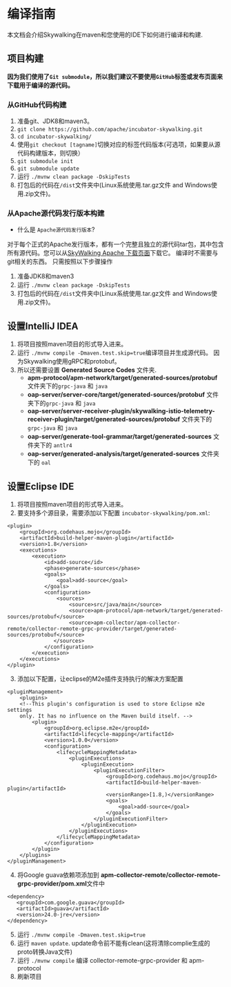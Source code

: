 # 编译指南
本文档会介绍Skywalking在maven和您使用的IDE下如何进行编译和构建.

## 项目构建
**因为我们使用了`Git submodule`，所以我们建议不要使用`GitHub`标签或发布页面来下载用于编译的源代码。**

### 从GitHub代码构建
1. 准备git、JDK8和maven3。
1. `git clone https://github.com/apache/incubator-skywalking.git`
1. `cd incubator-skywalking/`
1. 使用`git checkout [tagname]`切换对应的标签代码版本(可选项，如果要从源代码构建版本，则切换）
1. `git submodule init`
1. `git submodule update`
1. 运行 `./mvnw clean package -DskipTests`
1. 打包后的代码在`/dist`文件夹中(Linux系统使用.tar.gz文件 and Windows使用.zip文件)。

### 从Apache源代码发行版本构建
- 什么是 `Apache源代码发行版本`?

对于每个正式的Apache发行版本，都有一个完整且独立的源代码tar包，其中包含所有源代码。您可以从[SkyWalking Apache 下载页面](http://skywalking.apache.org/downloads/)下载它。 编译时不需要与git相关的东西。 只需按照以下步骤操作

1. 准备JDK8和maven3
1. 运行 `./mvnw clean package -DskipTests`
1. 打包后的代码在`/dist`文件夹中(Linux系统使用.tar.gz文件 and Windows使用.zip文件)。

## 设置IntelliJ IDEA
1. 将项目按照maven项目的形式导入进来。
1. 运行 `./mvnw compile -Dmaven.test.skip=true`编译项目并生成源代码。 因为Skywalking使用gRPC和protobuf。
1. 所以还需要设置 **Generated Source Codes** 文件夹.
    * **apm-protocol/apm-network/target/generated-sources/protobuf** 文件夹下的`grpc-java` 和 `java`
    * **oap-server/server-core/target/generated-sources/protobuf** 文件夹下的`grpc-java` 和 `java`
    * **oap-server/server-receiver-plugin/skywalking-istio-telemetry-receiver-plugin/target/generated-sources/protobuf** 文件夹下的`grpc-java` 和 `java`
    * **oap-server/generate-tool-grammar/target/generated-sources** 文件夹下的 `antlr4`
    * **oap-server/generated-analysis/target/generated-sources** 文件夹下的 `oal`
    
## 设置Eclipse IDE
1. 将项目按照maven项目的形式导入进来。
2. 要支持多个源目录，需要添加以下配置 `incubator-skywalking/pom.xml`:

```
<plugin>
    <groupId>org.codehaus.mojo</groupId>
    <artifactId>build-helper-maven-plugin</artifactId>
    <version>1.8</version>
    <executions>
        <execution>
            <id>add-source</id>
            <phase>generate-sources</phase>
            <goals>
                <goal>add-source</goal>
            </goals>
            <configuration>
                <sources>
                    <source>src/java/main</source>
                    <source>apm-protocol/apm-network/target/generated-sources/protobuf</source>
                    <source>apm-collector/apm-collector-remote/collector-remote-grpc-provider/target/generated-sources/protobuf</source>
               </sources>
            </configuration>
        </execution>
    </executions>
</plugin>
```
3. 添加以下配置，让eclipse的M2e插件支持执行的解决方案配置

```
<pluginManagement>
    <plugins>
    <!--This plugin's configuration is used to store Eclipse m2e settings 
    only. It has no influence on the Maven build itself. -->
        <plugin>
            <groupId>org.eclipse.m2e</groupId>
            <artifactId>lifecycle-mapping</artifactId>
            <version>1.0.0</version>
            <configuration>
                <lifecycleMappingMetadata>
                    <pluginExecutions>
                        <pluginExecution>
                            <pluginExecutionFilter>
                                <groupId>org.codehaus.mojo</groupId>
                                <artifactId>build-helper-maven-plugin</artifactId>
                                <versionRange>[1.8,)</versionRange>
                                <goals>
                                    <goal>add-source</goal>
                                </goals>
                            </pluginExecutionFilter>
                        </pluginExecution>
                    </pluginExecutions>
                </lifecycleMappingMetadata>
            </configuration>
        </plugin>
    </plugins>
</pluginManagement>
```
4. 将Google guava依赖项添加到 **apm-collector-remote/collector-remote-grpc-provider/pom.xml**文件中

```
<dependency>
   <groupId>com.google.guava</groupId>
   <artifactId>guava</artifactId>
   <version>24.0-jre</version>
</dependency>
```
5. 运行 `./mvnw compile -Dmaven.test.skip=true`
6. 运行 `maven update`. update命令前不能有clean(这将清除complie生成的proto转换Java文件)
7. 运行 `./mvnw compile` 编译 collector-remote-grpc-provider 和 apm-protocol
8. 刷新项目
